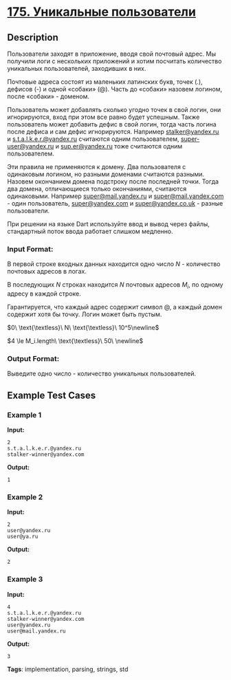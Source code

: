 # [175. Уникальные пользователи](https://coderun.yandex.ru/problem/unique-users)

## Description

Пользователи заходят в приложение, вводя свой почтовый адрес. Мы получили логи с нескольких приложений и хотим посчитать количество уникальных пользователей, заходивших в них.

Почтовые адреса состоят из маленьких латинских букв, точек (.), дефисов (-) и одной «собаки» (@). Часть до «собаки» назовем логином, после «собаки» - доменом.

Пользователь может добавлять сколько угодно точек в свой логин, они игнорируются, вход при этом все равно будет успешным. Также пользователь может добавить дефис в свой логин, тогда часть логина после дефиса и сам дефис игнорируются. Например stalker@yandex.ru и s.t.a.l.k.e.r.@yandex.ru считаются одним пользователем, super-user@yandex.ru и sup.er@yandex.ru тоже считаются одним пользователем.

Эти правила не применяются к домену. Два пользователя с одинаковым логином, но разными доменами считаются разными. Назовем окончанием домена подстроку после последней точки. Тогда два домена, отличающиеся только окончаниями, считаются одинаковыми. Например super@mail.yandex.ru и super@mail.yandex.com - один пользователь, super@yandex.com и super@yandex.co.uk - разные пользователи.

При решении на языке Dart используйте ввод и вывод через файлы, стандартный поток ввода работает слишком медленно.

### Input Format:

В первой строке входных данных находится одно число $N$ - количество почтовых адресов в логах.

В последующих $N$ строках находится $N$ почтовых адресов $M_i$, по одному адресу в каждой строке.

Гарантируется, что каждый адрес содержит символ @, а каждый домен содержит хотя бы точку. Логин может быть пустым.

$0\ \text{\textless}\ N\ \text{\textless}\ 10^5\newline$

$4 \le M_i.length\ \text{\textless}\ 50\ \newline$

### Output Format:

Выведите одно число - количество уникальных пользователей.



## Example Test Cases

### Example 1

**Input:**
```
2
s.t.a.l.k.e.r.@yandex.ru
stalker-winner@yandex.com

```

**Output:**
```
1

```

### Example 2

**Input:**
```
2
user@yandex.ru
user@ya.ru

```

**Output:**
```
2

```

### Example 3

**Input:**
```
4
s.t.a.l.k.e.r.@yandex.ru
stalker-winner@yandex.com
user@yandex.ru
user@mail.yandex.ru

```

**Output:**
```
3

```

**Tags**: implementation, parsing, strings, std

